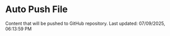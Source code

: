 # Auto Push File

Content that will be pushed to GitHub repository.
Last updated: 07/09/2025, 06:13:59 PM